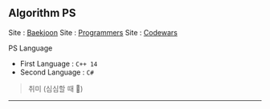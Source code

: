 ## Algorithm PS
Site : [Baekjoon](https://www.acmicpc.net/)
Site : [Programmers](https://programmers.co.kr/)
Site : [Codewars](https://www.codewars.com/)

PS Language
- First Language : `C++ 14`
- Second Language : `C#`

> 취미 (심심할 때 👋)

---
